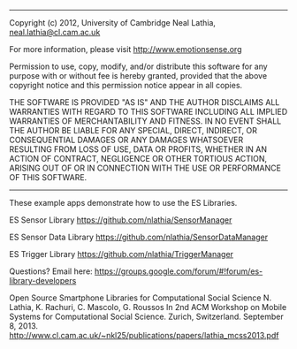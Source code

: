 **************************************************
 Copyright (c) 2012, University of Cambridge
 Neal Lathia, neal.lathia@cl.cam.ac.uk

For more information, please visit http://www.emotionsense.org

Permission to use, copy, modify, and/or distribute this software for any
purpose with or without fee is hereby granted, provided that the above
copyright notice and this permission notice appear in all copies.

THE SOFTWARE IS PROVIDED "AS IS" AND THE AUTHOR DISCLAIMS ALL WARRANTIES
WITH REGARD TO THIS SOFTWARE INCLUDING ALL IMPLIED WARRANTIES OF
MERCHANTABILITY AND FITNESS. IN NO EVENT SHALL THE AUTHOR BE LIABLE FOR ANY
SPECIAL, DIRECT, INDIRECT, OR CONSEQUENTIAL DAMAGES OR ANY DAMAGES
WHATSOEVER RESULTING FROM LOSS OF USE, DATA OR PROFITS, WHETHER IN AN
ACTION OF CONTRACT, NEGLIGENCE OR OTHER TORTIOUS ACTION, ARISING OUT OF OR
IN CONNECTION WITH THE USE OR PERFORMANCE OF THIS SOFTWARE.
************************************************* 

These example apps demonstrate how to use the ES Libraries.

ES Sensor Library
https://github.com/nlathia/SensorManager

ES Sensor Data Library
https://github.com/nlathia/SensorDataManager

ES Trigger Library
https://github.com/nlathia/TriggerManager

Questions?
Email here: https://groups.google.com/forum/#!forum/es-library-developers

Open Source Smartphone Libraries for Computational Social Science
N. Lathia, K. Rachuri, C. Mascolo, G. Roussos
In 2nd ACM Workshop on Mobile Systems for Computational Social Science. Zurich, Switzerland. September 8, 2013. 
http://www.cl.cam.ac.uk/~nkl25/publications/papers/lathia_mcss2013.pdf
